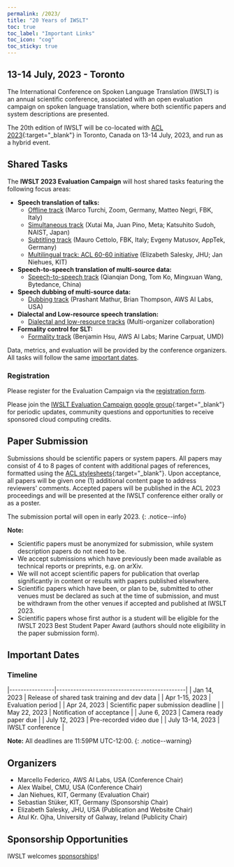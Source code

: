 ```yaml
---
permalink: /2023/
title: "20 Years of IWSLT"
toc: true
toc_label: "Important Links"
toc_icon: "cog"
toc_sticky: true
---
```


## 13-14 July, 2023 - Toronto

The International Conference on Spoken Language Translation (IWSLT) is an annual scientific conference, associated with an open evaluation campaign on spoken language translation, where both scientific papers and system descriptions are presented.

The 20th edition of IWSLT will be co-located with [ACL 2023](https://2023.aclweb.org/){:target="_blank"} in Toronto, Canada on 13-14 July, 2023, and run as a hybrid event.


## Shared Tasks

The **IWSLT 2023 Evaluation Campaign** will host shared tasks featuring the following focus areas:


- **Speech translation of talks:**
  - [Offline track](/2023/offline)  (Marco Turchi, Zoom, Germany, Matteo Negri, FBK, Italy)
  - [Simultaneous track](/2023/simultaneous) (Xutai Ma, Juan Pino, Meta; Katsuhito Sudoh, NAIST, Japan)
  - [Subtitling track](/2023/subtitling)  (Mauro Cettolo, FBK, Italy; Evgeny Matusov, AppTek, Germany)
  - [Multilingual track: ACL 60-60 initiative](/2023/multilingual)  (Elizabeth Salesky, JHU; Jan Niehues, KIT)
- **Speech-to-speech translation of multi-source data:**
  - [Speech-to-speech track](/2023/s2s)  (Qianqian Dong, Tom Ko, Mingxuan Wang, Bytedance, China) 
- **Speech dubbing of multi-source data:**
  - [Dubbing track](/2023/dubbing)  (Prashant Mathur, Brian Thompson, AWS AI Labs, USA)
- **Dialectal and Low-resource speech translation:**
  - [Dialectal and low-resource tracks](/2023/low-resource) (Multi-organizer collaboration)
- **Formality control for SLT:**
  - [Formality track](/2023/formality) (Benjamin Hsu, AWS AI Labs; Marine Carpuat, UMD)

<!-- this is a comment -->

Data, metrics, and evaluation will be provided by the conference organizers.  
All tasks will follow the same [important dates](#important-dates). 


### Registration


Please register for the Evaluation Campaign via the [registration form](https://docs.google.com/forms/d/e/1FAIpQLSewDMutBgat38bIvgNwiHBWrJ6NJ7T33XICslfJLzFkRj_mgg/viewform).

Please join the [IWSLT Evaluation Campaign google group](https://groups.google.com/g/iwslt-evaluation-campaign){:target="_blank"} for periodic updates, community questions and opportunities to receive sponsored cloud computing credits.


## Paper Submission

Submissions should be scientific papers or system papers. 
All papers may consist of 4 to 8 pages of content with additional pages of references, formatted using the [ACL stylesheets](https://acl-org.github.io/ACLPUB/formatting.html){:target="_blank"}. 
Upon acceptance, all papers will be given one (1) additional content page to address reviewers' comments.
Accepted papers will be published in the ACL 2023 proceedings and will be presented at the IWSLT conference either orally or as a poster.

<!---
Please submit scientific papers and system papers via the [submission page](https://www.softconf.com/acl2022/iwslt2022/)
-->
The submission portal will open in early 2023.
{: .notice--info}


**Note:**
- Scientific papers must be anonymized for submission, while system description papers do not need to be.
- We accept submissions which have previously been made available as technical reports or preprints, e.g. on arXiv.
- We will not accept scientific papers for publication that overlap significantly in content or results with papers published elsewhere.
- Scientific papers which have been, or plan to be, submitted to other venues must be declared as such at the time of submission, and must be withdrawn from the other venues if accepted and published at IWSLT 2023.
- Scientific papers whose first author is a student will be eligible for the IWSLT 2023 Best Student Paper Award (authors should note eligibility in the paper submission form).


## Important Dates

### Timeline

|----------------|----------------------------------------------|
| Jan 14, 2023   | Release of shared task training and dev data |
| Apr 1-15, 2023 | Evaluation period                            |
| Apr 24, 2023   | Scientific paper submission deadline         |
| May 22, 2023   | Notification of acceptance                   |
| June 6, 2023   | Camera ready paper due                       |
| July 12, 2023  | Pre-recorded video due                       |
| July 13-14, 2023 | IWSLT conference                           |

<!-- (TBD) | Apr  9, 2023   | System paper submission deadline             | -->


**Note:** All deadlines are 11:59PM UTC-12:00.
{: .notice--warning}

## Organizers
- Marcello Federico, AWS AI Labs, USA (Conference Chair)
- Alex Waibel, CMU, USA (Conference Chair)
- Jan Niehues, KIT, Germany (Evaluation Chair)
- Sebastian Stüker, KIT, Germany (Sponsorship Chair)
- Elizabeth Salesky, JHU, USA (Publication and Website Chair)
- Atul Kr. Ojha, University of Galway, Ireland (Publicity Chair)
<!--- (to be confirmed) - Marta R. Costa-jussà, Meta AI, France (Program Chair) -->



## Sponsorship Opportunities
IWSLT welcomes [sponsorships](/2023/sponsors)!


